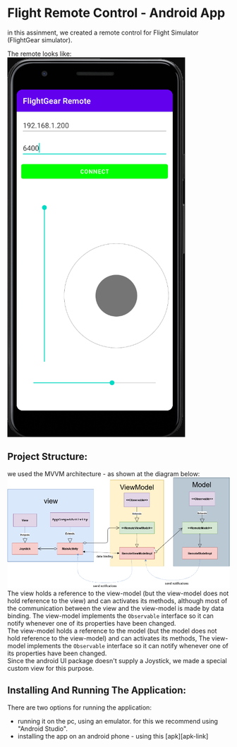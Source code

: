 # Flight Remote Control - Android App

in this assinment, we created a remote control for Flight Simulator (FlightGear simulator).

The remote looks like:
![remote](resources/app.png?raw=TRUE)


## Project Structure:
we used the MVVM architecture - as shown at the diagram below:
![UML](resources/class_diagram.png?raw=TRUE)
The view holds a reference to the view-model (but the view-model does not hold reference to the view) and can activates its methods, although most of the communication between the view and the view-model is made by data binding. The view-model implements the ```Observable``` interface so it can notify whenever one of its properties have been changed.  
The view-model holds a reference to the model (but the model does not hold reference to the view-model) and can activates its methods, The view-model implements the ```Observable``` interface so it can notify whenever one of its properties have been changed.  
Since the android UI package doesn't supply a Joystick, we made a special custom view for this purpose.

## Installing And Running The Application:

There are two options for running the application:
- running it on the pc, using an emulator.
for this we recommend using "Android Studio".
- installing the app on an android phone - using this [apk][apk-link]

